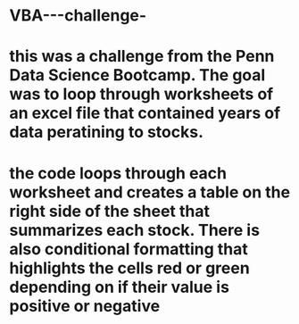 # VBA---challenge-
# this was a challenge from the Penn Data Science Bootcamp. The goal was to loop through worksheets of an excel file that contained years of data peratining to stocks. 
# the code loops through each worksheet and creates a table on the right side of the sheet that summarizes each stock. There is also conditional formatting that highlights the cells red or green depending on if their value is positive or negative 
